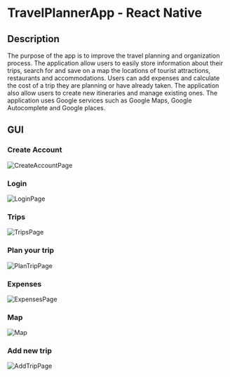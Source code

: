 # TravelPlannerApp - React Native
## Description
The purpose of the app is to improve the travel planning and organization process. The application allow users to easily store information about their trips, search for and save on a map the locations of tourist attractions, restaurants and accommodations. Users can add expenses and calculate the cost of a trip they are planning or have already taken. The application also allow users to create new itineraries and manage existing ones.
The application uses Google services such as Google Maps, Google Autocomplete and Google places.
## GUI
### Create Account
![CreateAccountPage](https://github.com/beatadz/TravelPlannerApp/assets/80978160/d412d444-3a07-4914-8bea-e9af8008eccf)
### Login
![LoginPage](https://github.com/beatadz/TravelPlannerApp/assets/80978160/27d515c4-c6a3-48af-8a15-654e2e06c613)
### Trips
![TripsPage](https://github.com/beatadz/TravelPlannerApp/assets/80978160/219e99f4-b378-49fd-86b8-86e0b42b1d94)
### Plan your trip
![PlanTripPage](https://github.com/beatadz/TravelPlannerApp/assets/80978160/ee1cb332-3b19-42d2-a82c-c13d5635da5b)
### Expenses
![ExpensesPage](https://github.com/beatadz/TravelPlannerApp/assets/80978160/7c978a27-5d28-410e-97bf-06a736c70c1e)
### Map
![Map](https://github.com/beatadz/TravelPlannerApp/assets/80978160/0c5335d5-56dc-4e70-925c-699a5608bda4)
### Add new trip
![AddTripPage](https://github.com/beatadz/TravelPlannerApp/assets/80978160/4f619d1a-5007-4704-ad99-4cdc6d1c06f4)

